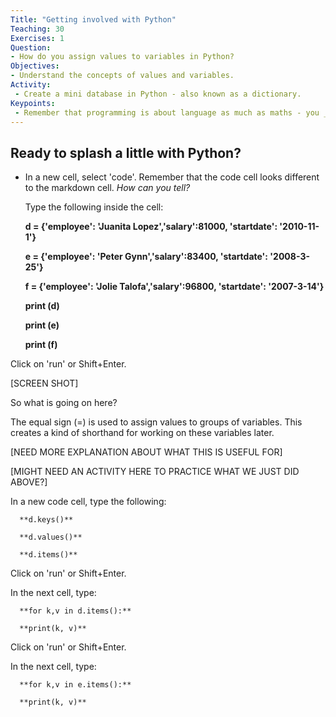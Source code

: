 ```yaml
---
Title: "Getting involved with Python"
Teaching: 30
Exercises: 1
Question:
- How do you assign values to variables in Python?
Objectives:
- Understand the concepts of values and variables. 
Activity:
 - Create a mini database in Python - also known as a dictionary.
Keypoints:
 - Remember that programming is about language as much as maths - you _can_ talk to a computer and it will understand if you know the language!
---
```


## Ready to splash a little with Python?

  - In a new cell, select 'code'. Remember that the code cell looks different to the markdown cell. _How can you tell?_ 
  
    Type the following inside the cell:
    
      **d = {'employee': 'Juanita Lopez','salary':81000, 'startdate': '2010-11-1'}**
      
      **e = {'employee': 'Peter Gynn','salary':83400, 'startdate': '2008-3-25'}**
      
      **f = {'employee': 'Jolie Talofa','salary':96800, 'startdate': '2007-3-14'}**
      
      **print (d)**
      
      **print (e)**
      
      **print (f)**
      
Click on 'run' or Shift+Enter.

[SCREEN SHOT]

So what is going on here?

The equal sign (=) is used to assign values to groups of variables. This creates a kind of shorthand for working on these variables later.

[NEED MORE EXPLANATION ABOUT WHAT THIS IS USEFUL FOR]

[MIGHT NEED AN ACTIVITY HERE TO PRACTICE WHAT WE JUST DID ABOVE?]

In a new code cell, type the following:

      **d.keys()**

      **d.values()**

      **d.items()**

Click on 'run' or Shift+Enter.

In the next cell, type:

      **for k,v in d.items():**
      
      **print(k, v)**

Click on 'run' or Shift+Enter.

In the next cell, type:

      **for k,v in e.items():**
      
      **print(k, v)**
